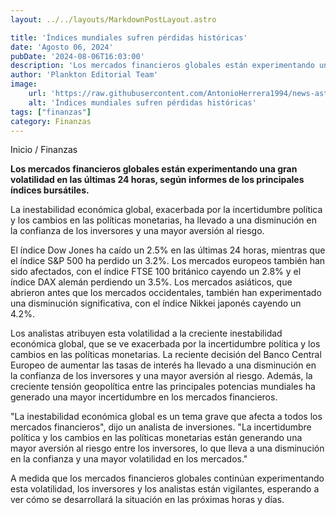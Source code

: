 ```yaml
---
layout: ../../layouts/MarkdownPostLayout.astro

title: 'Índices mundiales sufren pérdidas históricas'
date: 'Agosto 06, 2024'
pubDate: '2024-08-06T16:03:00'
description: 'Los mercados financieros globales están experimentando una gran volatilidad en las últimas 24 horas, según informes de los principales índices bursátiles.'
author: 'Plankton Editorial Team'
image:
    url: 'https://raw.githubusercontent.com/AntonioHerrera1994/news-astro/master/src/assets/finanzas/finanzas78.webp'
    alt: 'Índices mundiales sufren pérdidas históricas'
tags: ["finanzas"]
category: Finanzas
---
```


<span><a href="/" style="text-decoration:none;color:#0F1416">Inicio</a> / <a href="/finanzas" style="text-decoration:none;color:#0F1416">Finanzas</a></span>

<p style="font-weight: bold;">Los mercados financieros globales están experimentando una gran volatilidad en las últimas 24 horas, según informes de los principales índices bursátiles.</p>

La inestabilidad económica global, exacerbada por la incertidumbre política y los cambios en las políticas monetarias, ha llevado a una disminución en la confianza de los inversores y una mayor aversión al riesgo.

El índice Dow Jones ha caído un 2.5% en las últimas 24 horas, mientras que el índice S&P 500 ha perdido un 3.2%. Los mercados europeos también han sido afectados, con el índice FTSE 100 británico cayendo un 2.8% y el índice DAX alemán perdiendo un 3.5%. Los mercados asiáticos, que abrieron antes que los mercados occidentales, también han experimentado una disminución significativa, con el índice Nikkei japonés cayendo un 4.2%.

Los analistas atribuyen esta volatilidad a la creciente inestabilidad económica global, que se ve exacerbada por la incertidumbre política y los cambios en las políticas monetarias. La reciente decisión del Banco Central Europeo de aumentar las tasas de interés ha llevado a una disminución en la confianza de los inversores y una mayor aversión al riesgo. Además, la creciente tensión geopolítica entre las principales potencias mundiales ha generado una mayor incertidumbre en los mercados financieros.

"La inestabilidad económica global es un tema grave que afecta a todos los mercados financieros", dijo un analista de inversiones. "La incertidumbre política y los cambios en las políticas monetarias están generando una mayor aversión al riesgo entre los inversores, lo que lleva a una disminución en la confianza y una mayor volatilidad en los mercados."

A medida que los mercados financieros globales continúan experimentando esta volatilidad, los inversores y los analistas están vigilantes, esperando a ver cómo se desarrollará la situación en las próximas horas y días.